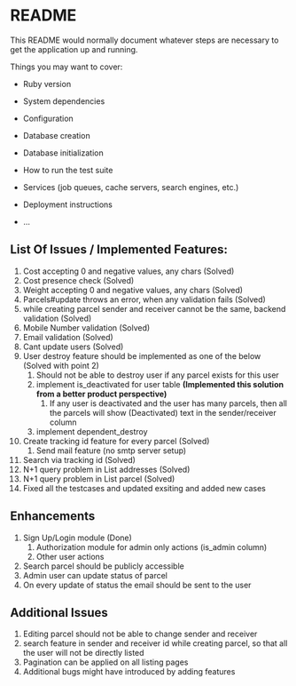 # README

This README would normally document whatever steps are necessary to get the
application up and running.

Things you may want to cover:

* Ruby version

* System dependencies

* Configuration

* Database creation

* Database initialization

* How to run the test suite

* Services (job queues, cache servers, search engines, etc.)

* Deployment instructions

* ...

## List Of Issues / Implemented Features:
1. Cost accepting 0 and negative values, any chars (Solved)
2. Cost presence check (Solved)
3. Weight accepting 0 and negative values, any chars (Solved)
4. Parcels#update throws an error, when any validation fails (Solved)
5. while creating parcel sender and receiver cannot be the same, backend validation (Solved)
6. Mobile Number validation (Solved)
7. Email validation (Solved)
8. Cant update users (Solved)
9. User destroy feature should be implemented as one of the below (Solved with point 2)
   1. Should not be able to destroy user if any parcel exists for this user 
   2. implement is_deactivated for user table **(Implemented this solution from a better product perspective)**
      1. If any user is deactivated and the user has many parcels, then all the parcels will show (Deactivated) text in the sender/receiver column
   3. implement dependent_destroy 
10. Create tracking id feature for every parcel  (Solved)
    1. Send mail feature (no smtp server setup)
11. Search via tracking id (Solved)
12. N+1 query problem in List addresses (Solved)
13. N+1 query problem in List parcel (Solved)
14. Fixed all the testcases and updated exsiting and added new cases


## Enhancements
1. Sign Up/Login module (Done)
   1. Authorization module for admin only actions (is_admin column)
   2. Other user actions
2. Search parcel should be publicly accessible
3. Admin user can update status of parcel
4. On every update of status the email should be sent to the user


## Additional Issues
1. Editing parcel should not be able to change sender and receiver
2. search feature in sender and receiver id while creating parcel, so that all the user will not be directly listed
3. Pagination can be applied on all listing pages
4. Additional bugs might have introduced by adding features
